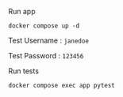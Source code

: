  Run app
```shell
docker compose up -d
```
Test Username : `janedoe`

Test Password : `123456`

Run tests
```shell
docker compose exec app pytest
```